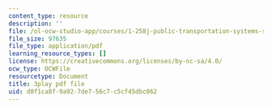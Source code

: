 ```yaml
---
content_type: resource
description: ''
file: /ol-ocw-studio-app/courses/1-258j-public-transportation-systems-spring-2017/d0f1ca8f9a927de756c7c5cf45dbc062_mp7Nz8CUPBM.pdf
file_size: 97635
file_type: application/pdf
learning_resource_types: []
license: https://creativecommons.org/licenses/by-nc-sa/4.0/
ocw_type: OCWFile
resourcetype: Document
title: 3play pdf file
uid: d0f1ca8f-9a92-7de7-56c7-c5cf45dbc062
---
```

